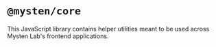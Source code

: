 # `@mysten/core`

This JavaScript library contains helper utilities meant to be used across Mysten Lab's frontend applications.
